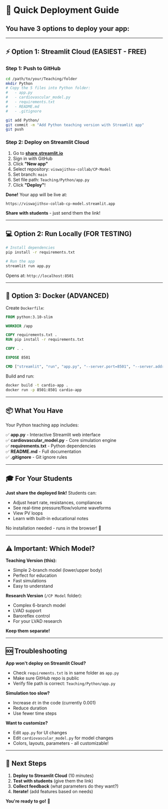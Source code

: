# 🚀 Quick Deployment Guide

## You have 3 options to deploy your app:

---

## ⚡ Option 1: Streamlit Cloud (EASIEST - FREE)

### Step 1: Push to GitHub
```bash
cd /path/to/your/Teaching/folder
mkdir Python
# Copy the 5 files into Python folder:
#   - app.py
#   - cardiovascular_model.py
#   - requirements.txt  
#   - README.md
#   - .gitignore

git add Python/
git commit -m "Add Python teaching version with Streamlit app"
git push
```

### Step 2: Deploy on Streamlit Cloud
1. Go to **[share.streamlit.io](https://share.streamlit.io)**
2. Sign in with GitHub
3. Click **"New app"**
4. Select repository: `viswajithsv-collab/CP-Model`
5. Set branch: `main`
6. Set file path: `Teaching/Python/app.py`
7. Click **"Deploy"**!

**Done!** Your app will be live at:
```
https://viswajithsv-collab-cp-model.streamlit.app
```

**Share with students** - just send them the link!

---

## 💻 Option 2: Run Locally (FOR TESTING)

```bash
# Install dependencies
pip install -r requirements.txt

# Run the app
streamlit run app.py
```

Opens at: `http://localhost:8501`

---

## 🐳 Option 3: Docker (ADVANCED)

Create `Dockerfile`:
```dockerfile
FROM python:3.10-slim

WORKDIR /app

COPY requirements.txt .
RUN pip install -r requirements.txt

COPY . .

EXPOSE 8501

CMD ["streamlit", "run", "app.py", "--server.port=8501", "--server.address=0.0.0.0"]
```

Build and run:
```bash
docker build -t cardio-app .
docker run -p 8501:8501 cardio-app
```

---

## 📦 What You Have

Your Python teaching app includes:

✅ **app.py** - Interactive Streamlit web interface  
✅ **cardiovascular_model.py** - Core simulation engine  
✅ **requirements.txt** - Python dependencies  
✅ **README.md** - Full documentation  
✅ **.gitignore** - Git ignore rules  

---

## 🎓 For Your Students

**Just share the deployed link!** Students can:
- Adjust heart rate, resistances, compliances
- See real-time pressure/flow/volume waveforms  
- View PV loops
- Learn with built-in educational notes

No installation needed - runs in the browser! 🎉

---

## ⚠️ Important: Which Model?

**Teaching Version (this):**
- Simple 2-branch model (lower/upper body)
- Perfect for education
- Fast simulations
- Easy to understand

**Research Version** (`/CP Model` folder):
- Complex 6-branch model
- LVAD support
- Baroreflex control
- For your LVAD research

**Keep them separate!** 

---

## 🆘 Troubleshooting

**App won't deploy on Streamlit Cloud?**
- Check `requirements.txt` is in same folder as `app.py`
- Make sure GitHub repo is public
- Verify file path is correct: `Teaching/Python/app.py`

**Simulation too slow?**
- Increase `dt` in the code (currently 0.001)
- Reduce duration
- Use fewer time steps

**Want to customize?**
- Edit `app.py` for UI changes
- Edit `cardiovascular_model.py` for model changes
- Colors, layouts, parameters - all customizable!

---

## 🎉 Next Steps

1. **Deploy to Streamlit Cloud** (10 minutes)
2. **Test with students** (give them the link)
3. **Collect feedback** (what parameters do they want?)
4. **Iterate!** (add features based on needs)

**You're ready to go!** 🚀
